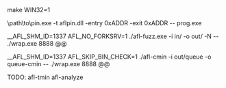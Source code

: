 make WIN32=1

\path\to\pin.exe -t aflpin.dll -entry 0xADDR -exit 0xADDR -- prog.exe

__AFL_SHM_ID=1337 AFL_NO_FORKSRV=1 ./afl-fuzz.exe -i in/ -o out/ -N -- ./wrap.exe 8888 @@


__AFL_SHM_ID=1337 AFL_SKIP_BIN_CHECK=1 ./afl-cmin -i out/queue -o queue-cmin -- ./wrap.exe 8888 @@

TODO:
afl-tmin
afl-analyze
